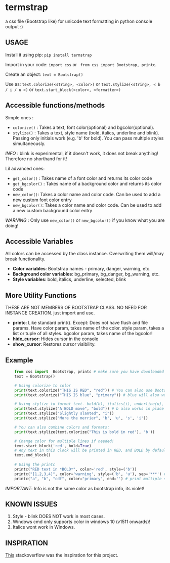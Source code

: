 # termstrap

a css file (Bootstrap like) for unicode text formatting in python console output :)

## USAGE

Install it using pip: `pip install termstrap`

Import in your code: `import css` or ` from css import Bootstrap, printc`.

Create an object: `text = Bootstrap()`

Use as: `text.colorize(<string>, <color>)` or `text.stylize(<string>, < b / i / u >)` or `text.start_block(<color>, <formatter>)`

## Accessible functions/methods

Simple ones :

- `colorize()` : Takes a text, font color(optional) and bgcolor(optional).
- `stylize()` : Takes a text, style name (bold, italics, underline and blink). Passing only initials work (e.g. 'b' for bold). You can pass multiple styles simultaneously.

_INFO_ : blink is experimental, if it doesn't work, it does not break anything! Therefore no shorthand for it!

Lil advanced ones:

- `get_color()` : Takes name of a font color and returns its color code
- `get_bgcolor()` : Takes name of a background color and returns its color code
- `new_color()`: Takes a color name and color code. Can be used to add a new custom font color entry
- `new_bgcolor()`: Takes a color name and color code. Can be used to add a new custom background color entry

_WARNING_ : Only use `new_color()` or `new_bgcolor()` if you know what you are doing!

## Accessible Variables

All colors can be accessed by the class instance. Overwriting them will/may break functionality.

- **Color variables**: Bootstrap names - primary, danger, warning, etc.
- **Background color variables**: bg_primary, bg_danger, bg_warning, etc.
- **Style variables**: bold, italics, underline, selected, blink

## More Utility Functions
THESE ARE NOT MEMBERS OF BOOTSTRAP CLASS. NO NEED FOR INSTANCE CREATION. just import and use.
- **printc**: Like standard print(). Except: Does not have flush and file params. Have color param, takes name of the color. style param, takes a list or tuple of all styles. bgcolor param, takes name of the bgcolor!
- **hide_cursor**: Hides cursor in the console
- **show_cursor**: Restores cursor visibility.

## Example

```Python
    from css import  Bootstrap, printc # make sure you have downloaded the css.py file in the same folder/directory
    text = Bootstrap()

    # Using colorize to color
    print(text.colorize("THIS IS RED", "red")) # You can also use Bootstrap classes, eg. danger
    print(text.colorize("THIS IS blue", "primary")) # blue will also work.

    # Using stylize to format text- bold(b), italics(i), underline(u), selected(s), blink
    print(text.stylize("A BOLD move", "bold")) # b also works in place of bold
    print(text.stylize("Slightly slanted", "i"))
    print(text.stylize("More the merrier", 'b', 'u', 's', 'i'))

    # You can also combine colors and formats:
    print(text.stylize(text.colorize("This is bold in red"), 'b'))

    # Change color for multiple lines if needed!
    text.start_block('red', bold=True)
    # Any text in this clock will be printed in RED, and BOLD by default
    text.end_block()
    
    # Using the printc
    printc("RED text in *BOLD*", color='red', style=('b'))
    printc("[1,2,3,4]", color='warning', style=('b', 'u'), sep='***') # yellow text, styled bold and underlined, seperated by - ***
    printc("a", "b", "cdf", color="primary", end='') # print multiple strings and specify end param as none, ie. no newline at end!
```

_IMPORTANT_: Info is not the same color as bootstrap info, its violet!

## KNOWN ISSUES

1. Style - blink DOES NOT work in most cases.
2. Windows cmd only supports color in windows 10 (v1511 onwards)!
3. Italics wont work in Windows.

## INSPIRATION

[This](https://stackoverflow.com/questions/287871/how-to-print-colored-text-in-terminal-in-python/39452138#39452138) stackoverflow was the inspiration for this project.
